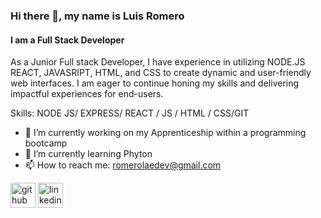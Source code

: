 ### Hi there 👋, my name is Luis Romero
#### I am a Full Stack Developer
As a Junior Full stack Developer, I have experience in utilizing NODE.JS REACT, JAVASRIPT, HTML, and CSS to create dynamic and user-friendly web interfaces. I am eager to continue honing my skills and delivering impactful experiences for end-users.

Skills: NODE JS/ EXPRESS/ REACT / JS / HTML / CSS/GIT

- 🔭 I’m currently working on my Apprenticeship within a programming bootcamp 
- 🌱 I’m currently learning Phyton 
- 📫 How to reach me: romerolaedev@gmail.com 


[<img src='https://cdn.jsdelivr.net/npm/simple-icons@3.0.1/icons/github.svg' alt='github' height='40'>](https://github.com/romerolae)  [<img src='https://cdn.jsdelivr.net/npm/simple-icons@3.0.1/icons/linkedin.svg' alt='linkedin' height='40'>](https://www.linkedin.com/in/romerolae/)  

